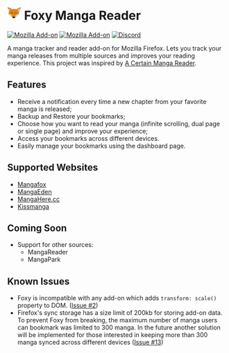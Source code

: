 # <img src="static/icons/fmr-color-32.png"> Foxy Manga Reader

[![Mozilla Add-on](https://img.shields.io/amo/stars/foxy-manga-reader.svg?colorB=ff8c00)](https://addons.mozilla.org/en-US/firefox/addon/foxy-manga-reader/)
[![Mozilla Add-on](https://img.shields.io/amo/users/foxy-manga-reader.svg?colorB=ff8c00)](https://addons.mozilla.org/en-US/firefox/addon/foxy-manga-reader/)
[![Discord](https://img.shields.io/discord/418181193104621570.svg?logo=discord&colorB=ff8c00)](https://discord.gg/btqZuFC)


A manga tracker and reader add-on for Mozilla Firefox. Lets you track your manga releases from multiple sources and improves your reading experience. This project was inspired by [A Certain Manga Reader](https://github.com/saishy/certainmangareader).

## Features

- Receive a notification every time a new chapter from your favorite manga is released;
- Backup and Restore your bookmarks;
- Choose how you want to read your manga (infinite scrolling, dual page or single page) and improve your experience;
- Access your bookmarks across different devices.
- Easily manage your bookmarks using the dashboard page.

## Supported Websites

- [Mangafox](http://mangafox.la)
- [MangaEden](http://www.mangaeden.com)
- [MangaHere.cc](http://www.mangahere.cc)
- [Kissmanga](http://kissmanga.com)

## Coming Soon

- Support for other sources:
  - MangaReader
  - MangaPark

## Known Issues

- Foxy is incompatible with any add-on which adds `transform: scale()` property to DOM. ([Issue #2](https://github.com/enakada/foxy-manga-reader/issues/2))
- Firefox's sync storage has a size limit of 200kb for storing add-on data. To prevent Foxy from breaking, the maximum number of manga users can bookmark was limited to 300 manga. In the future another solution will be implemented for those interested in keeping more than 300 manga synced across different devices ([Issue #13](https://github.com/enakada/foxy-manga-reader/issues/13))